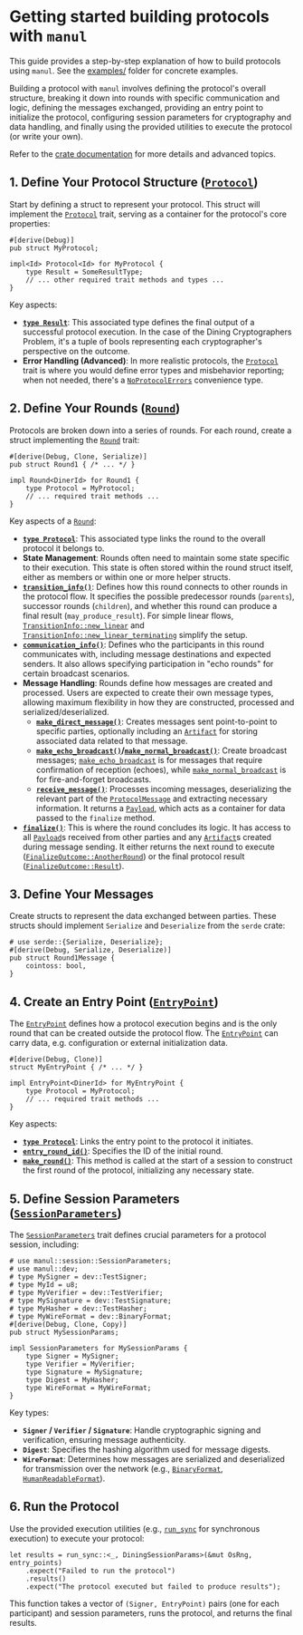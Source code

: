 # Getting started building protocols with `manul`

This guide provides a step-by-step explanation of how to build protocols using `manul`. See the [examples/] folder for concrete examples.



Building a protocol with `manul` involves defining the protocol's overall structure, breaking it down into rounds with specific communication and logic, defining the messages exchanged, providing an entry point to initialize the protocol, configuring session parameters for cryptography and data handling, and finally using the provided utilities to execute the protocol (or write your own).

Refer to the [crate documentation](https://docs.rs/manul) for more details and advanced topics.

## 1. Define Your Protocol Structure ([`Protocol`])

Start by defining a struct to represent your protocol. This struct will implement the [`Protocol`] trait, serving as a container for the protocol's core properties:

```rust,ignore
#[derive(Debug)]
pub struct MyProtocol;

impl<Id> Protocol<Id> for MyProtocol {
    type Result = SomeResultType;
    // ... other required trait methods and types ...
}
```

Key aspects:

- **[`type Result`]**: This associated type defines the final output of a successful protocol execution. In the case of the Dining Cryptographers Problem, it's a tuple of bools representing each cryptographer's perspective on the outcome.
- **Error Handling (Advanced)**: In more realistic protocols, the [`Protocol`] trait is where you would define error types and misbehavior reporting; when not needed, there's a [`NoProtocolErrors`] convenience type.

## 2. Define Your Rounds ([`Round`])

Protocols are broken down into a series of rounds. For each round, create a struct implementing the [`Round`] trait:

```rust,ignore
#[derive(Debug, Clone, Serialize)]
pub struct Round1 { /* ... */ }

impl Round<DinerId> for Round1 {
    type Protocol = MyProtocol;
    // ... required trait methods ...
}
```

Key aspects of a [`Round`]:

- **[`type Protocol`]**: This associated type links the round to the overall protocol it belongs to.
- **State Management**: Rounds often need to maintain some state specific to their execution. This state is often stored within the round struct itself, either as members or within one or more helper structs.
- **[`transition_info()`]**: Defines how this round connects to other rounds in the protocol flow. It specifies the possible predecessor rounds (`parents`), successor rounds (`children`), and whether this round can produce a final result (`may_produce_result`). For simple linear flows, [`TransitionInfo::new_linear`] and [`TransitionInfo::new_linear_terminating`] simplify the setup.
- **[`communication_info()`]**: Defines who the participants in this round communicates with, including message destinations and expected senders. It also allows specifying participation in "echo rounds" for certain broadcast scenarios.
- **Message Handling**: Rounds define how messages are created and processed. Users are expected to create their own message types, allowing maximum flexibility in how they are constructed, processed and serialized/deserialized.
  - **[`make_direct_message()`]**: Creates messages sent point-to-point to specific parties, optionally including an [`Artifact`] for storing associated data related to that message.
  - **[`make_echo_broadcast()`]/[`make_normal_broadcast()`]**: Create broadcast messages; [`make_echo_broadcast`] is for messages that require confirmation of reception (echoes), while [`make_normal_broadcast`] is for fire-and-forget broadcasts.
  - **[`receive_message()`]**: Processes incoming messages, deserializing the relevant part of the [`ProtocolMessage`] and extracting necessary information. It returns a [`Payload`], which acts as a container for data passed to the `finalize` method.
- **[`finalize()`]**: This is where the round concludes its logic. It has access to all [`Payload`]s received from other parties and any [`Artifact`]s created during message sending. It either returns the next round to execute ([`FinalizeOutcome::AnotherRound`]) or the final protocol result ([`FinalizeOutcome::Result`]).

## 3. Define Your Messages

Create structs to represent the data exchanged between parties. These structs should implement `Serialize` and `Deserialize` from the `serde` crate:

```rust,no_run
# use serde::{Serialize, Deserialize};
#[derive(Debug, Serialize, Deserialize)]
pub struct Round1Message {
    cointoss: bool,
}
```

## 4. Create an Entry Point ([`EntryPoint`])

The [`EntryPoint`] defines how a protocol execution begins and is the only round that can be created outside the protocol flow. The [`EntryPoint`] can carry data, e.g. configuration or external initialization data.

```rust,ignore
#[derive(Debug, Clone)]
struct MyEntryPoint { /* ... */ }

impl EntryPoint<DinerId> for MyEntryPoint {
    type Protocol = MyProtocol;
    // ... required trait methods ...
}
```

Key aspects:

- **[`type Protocol`]**: Links the entry point to the protocol it initiates.
- **[`entry_round_id()`]**: Specifies the ID of the initial round.
- **[`make_round()`]**: This method is called at the start of a session to construct the first round of the protocol, initializing any necessary state.

## 5. Define Session Parameters ([`SessionParameters`])

The [`SessionParameters`] trait defines crucial parameters for a protocol session, including:

```rust,no_run
# use manul::session::SessionParameters;
# use manul::dev;
# type MySigner = dev::TestSigner;
# type MyId = u8;
# type MyVerifier = dev::TestVerifier;
# type MySignature = dev::TestSignature;
# type MyHasher = dev::TestHasher;
# type MyWireFormat = dev::BinaryFormat;
#[derive(Debug, Clone, Copy)]
pub struct MySessionParams;

impl SessionParameters for MySessionParams {
    type Signer = MySigner;
    type Verifier = MyVerifier;
    type Signature = MySignature;
    type Digest = MyHasher;
    type WireFormat = MyWireFormat;
}
```

Key types:

- **`Signer` / `Verifier` / `Signature`**:  Handle cryptographic signing and verification, ensuring message authenticity.
- **`Digest`**:  Specifies the hashing algorithm used for message digests.
- **`WireFormat`**:  Determines how messages are serialized and deserialized for transmission over the network (e.g., [`BinaryFormat`], [`HumanReadableFormat`]).

## 6. Run the Protocol

Use the provided execution utilities (e.g., [`run_sync`] for synchronous execution) to execute your protocol:

```rust,ignore
let results = run_sync::<_, DiningSessionParams>(&mut OsRng, entry_points)
    .expect("Failed to run the protocol")
    .results()
    .expect("The protocol executed but failed to produce results");
```

This function takes a vector of `(Signer, EntryPoint)` pairs (one for each participant) and session parameters, runs the protocol, and returns the final results.

[examples/]: https://github.com/entropyxyz/manul/tree/master/examples
[`Protocol`]: crate::protocol::Protocol
[`type Result`]: crate::protocol::Protocol::Result
[`NoProtocolErrors`]: crate::protocol::NoProtocolErrors
[`Round`]: crate::protocol::Round
[`type Protocol`]: crate::protocol::Round::Protocol
[`transition_info()`]: crate::protocol::Round::transition_info
[`TransitionInfo::new_linear`]: crate::protocol::TransitionInfo::new_linear
[`TransitionInfo::new_linear_terminating`]: crate::protocol::TransitionInfo::new_linear_terminating
[`communication_info()`]: crate::protocol::Round::communication_info
[`make_direct_message()`]: crate::protocol::Round::make_direct_message
[`make_echo_broadcast()`]: crate::protocol::Round::make_echo_broadcast
[`make_echo_broadcast`]: crate::protocol::Round::make_echo_broadcast
[`make_normal_broadcast()`]: crate::protocol::Round::make_normal_broadcast
[`make_normal_broadcast`]: crate::protocol::Round::make_normal_broadcast
[`receive_message()`]: crate::protocol::Round::receive_message
[`ProtocolMessage`]: crate::protocol::ProtocolMessage
[`finalize()`]: crate::protocol::Round::finalize
[`Artifact`]: crate::protocol::Round::Artifact
[`FinalizeOutcome::AnotherRound`]: crate::protocol::FinalizeOutcome::AnotherRound
[`FinalizeOutcome::Result`]: crate::protocol::FinalizeOutcome::Result
[`EntryPoint`]: crate::protocol::EntryPoint
[`type Protocol`]: crate::protocol::EntryPoint::Protocol
[`entry_round_id()`]: crate::protocol::EntryPoint::entry_round_id
[`make_round()`]: crate::protocol::EntryPoint::make_round
[`SessionParameters`]: crate::session::SessionParameters
[`Payload`]: crate::protocol::Round::Payload
[`run_sync`]: crate::session::run_sync]
[`BinaryFormat`]: crate::dev::BinaryFormat
[`HumanReadableFormat`]: crate::dev::HumanReadableFormat
